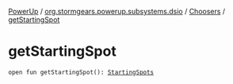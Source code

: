 [PowerUp](../../index.md) / [org.stormgears.powerup.subsystems.dsio](../index.md) / [Choosers](index.md) / [getStartingSpot](./get-starting-spot.md)

# getStartingSpot

`open fun getStartingSpot(): `[`StartingSpots`](../../org.stormgears.powerup.subsystems.field/-field-positions/-starting-spots/index.md)